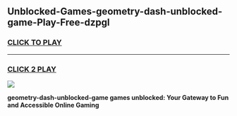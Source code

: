 
## Unblocked-Games-geometry-dash-unblocked-game-Play-Free-dzpgl
<h3>
<a href="https://premium76.site?title=geometry-dash-unblocked-game&ref=22A">CLICK TO PLAY</a></h3>
<hr>

<h3>
<a href="https://premium76.site?title=geometry-dash-unblocked-game&ref=22A">CLICK 2 PLAY</a>
  
</h3>

<a href="https://premium76.site?title=geometry-dash-unblocked-game&ref=22A"><img src="https://clearcache.store/games.png"></a>


**geometry-dash-unblocked-game games unblocked: Your Gateway to Fun and Accessible Online Gaming**
